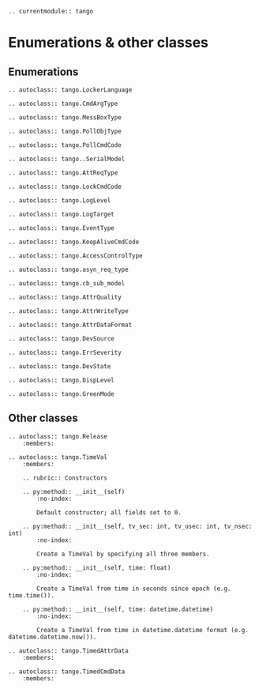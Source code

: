 ```{eval-rst}
.. currentmodule:: tango
```

# Enumerations & other classes

## Enumerations

```{eval-rst}
.. autoclass:: tango.LockerLanguage
```

```{eval-rst}
.. autoclass:: tango.CmdArgType
```

```{eval-rst}
.. autoclass:: tango.MessBoxType
```

```{eval-rst}
.. autoclass:: tango.PollObjType
```

```{eval-rst}
.. autoclass:: tango.PollCmdCode
```

```{eval-rst}
.. autoclass:: tango..SerialModel
```

```{eval-rst}
.. autoclass:: tango.AttReqType
```

```{eval-rst}
.. autoclass:: tango.LockCmdCode
```

```{eval-rst}
.. autoclass:: tango.LogLevel
```

```{eval-rst}
.. autoclass:: tango.LogTarget
```

```{eval-rst}
.. autoclass:: tango.EventType
```

```{eval-rst}
.. autoclass:: tango.KeepAliveCmdCode
```

```{eval-rst}
.. autoclass:: tango.AccessControlType
```

```{eval-rst}
.. autoclass:: tango.asyn_req_type
```

```{eval-rst}
.. autoclass:: tango.cb_sub_model
```

```{eval-rst}
.. autoclass:: tango.AttrQuality
```

```{eval-rst}
.. autoclass:: tango.AttrWriteType
```

```{eval-rst}
.. autoclass:: tango.AttrDataFormat
```

```{eval-rst}
.. autoclass:: tango.DevSource
```

```{eval-rst}
.. autoclass:: tango.ErrSeverity
```

```{eval-rst}
.. autoclass:: tango.DevState
```

```{eval-rst}
.. autoclass:: tango.DispLevel
```

```{eval-rst}
.. autoclass:: tango.GreenMode

```

## Other classes

```{eval-rst}
.. autoclass:: tango.Release
    :members:
```

```{eval-rst}
.. autoclass:: tango.TimeVal
    :members:

    .. rubric:: Constructors

    .. py:method:: __init__(self)
        :no-index:

        Default constructor; all fields set to 0.

    .. py:method:: __init__(self, tv_sec: int, tv_usec: int, tv_nsec: int)
        :no-index:

        Create a TimeVal by specifying all three members.

    .. py:method:: __init__(self, time: float)
        :no-index:

        Create a TimeVal from time in seconds since epoch (e.g. time.time()).

    .. py:method:: __init__(self, time: datetime.datetime)
        :no-index:

        Create a TimeVal from time in datetime.datetime format (e.g. datetime.datetime.now()).
```

```{eval-rst}
.. autoclass:: tango.TimedAttrData
    :members:
```

```{eval-rst}
.. autoclass:: tango.TimedCmdData
    :members:
```
